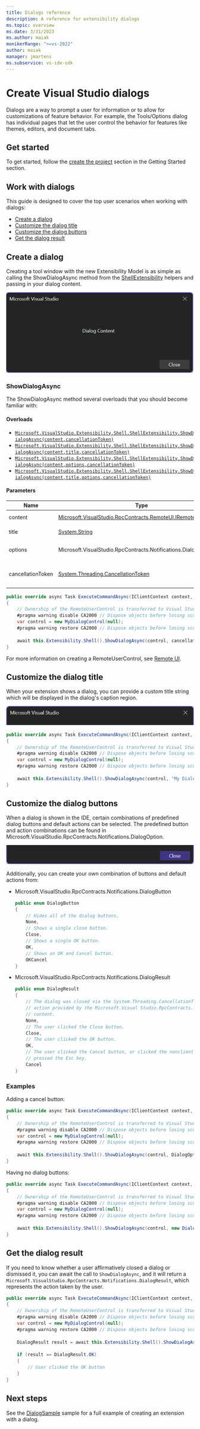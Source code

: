 ```yaml
---
title: Dialogs reference
description: A reference for extensibility dialogs
ms.topic: overview
ms.date: 3/31/2023
ms.author: maiak
monikerRange: ">=vs-2022"
author: maiak
manager: jmartens
ms.subservice: vs-ide-sdk
---
```


# Create Visual Studio dialogs

Dialogs are a way to prompt a user for information or to allow for customizations of feature behavior. For example, the Tools/Options dialog has individual pages that let the user control the behavior for features like themes, editors, and document tabs.

## Get started

To get started, follow the [create the project](./../get-started/create-your-first-extension.md) section in the Getting Started section.

## Work with dialogs

This guide is designed to cover the top user scenarios when working with dialogs:

- [Create a dialog](#create-a-dialog)
- [Customize the dialog title](#customize-the-dialog-title)
- [Customize the dialog buttons](#customize-the-dialog-buttons)
- [Get the dialog result](#get-the-dialog-result)

## Create a dialog

Creating a tool window with the new Extensibility Model is as simple as calling the ShowDialogAsync method from the [ShellExtensibility](/dotnet/api/microsoft.visualstudio.extensibility.shell.shellextensibility) helpers and passing in your dialog content.

![Screenshot of a Dialog.](./media/dialog.png)

### ShowDialogAsync

The ShowDialogAsync method several overloads that you should become familiar with:

#### Overloads

- [`Microsoft.VisualStudio.Extensibility.Shell.ShellExtensibility.ShowDialogAsync(content,cancellationToken)`](/dotnet/api/microsoft.visualstudio.extensibility.shell.shellextensibility.showdialogasync#microsoft-visualstudio-extensibility-shell-shellextensibility-showdialogasync(microsoft-visualstudio-rpccontracts-remoteui-iremoteusercontrol-system-threading-cancellationtoken))
- [`Microsoft.VisualStudio.Extensibility.Shell.ShellExtensibility.ShowDialogAsync(content,title,cancellationToken)`](/dotnet/api/microsoft.visualstudio.extensibility.shell.shellextensibility.showdialogasync#microsoft-visualstudio-extensibility-shell-shellextensibility-showdialogasync(microsoft-visualstudio-rpccontracts-remoteui-iremoteusercontrol-system-string-system-threading-cancellationtoken))
- [`Microsoft.VisualStudio.Extensibility.Shell.ShellExtensibility.ShowDialogAsync(content,options,cancellationToken)`](/dotnet/api/microsoft.visualstudio.extensibility.shell.shellextensibility.showdialogasync#microsoft-visualstudio-extensibility-shell-shellextensibility-showdialogasync(microsoft-visualstudio-rpccontracts-remoteui-iremoteusercontrol-microsoft-visualstudio-rpccontracts-notifications-dialogoption-system-threading-cancellationtoken))
- [`Microsoft.VisualStudio.Extensibility.Shell.ShellExtensibility.ShowDialogAsync(content,title,options,cancellationToken)`](/dotnet/api/microsoft.visualstudio.extensibility.shell.shellextensibility.showdialogasync#microsoft-visualstudio-extensibility-shell-shellextensibility-showdialogasync(microsoft-visualstudio-rpccontracts-remoteui-iremoteusercontrol-system-string-microsoft-visualstudio-rpccontracts-notifications-dialogoption-system-threading-cancellationtoken))

#### Parameters

| Name | Type | Description |
| ---- | ---- | ----------- |
| content | [Microsoft.VisualStudio.RpcContracts.RemoteUI.IRemoteUserControl](/dotnet/api/microsoft.visualstudio.rpccontracts.remoteui.iremoteusercontrol 'Microsoft.VisualStudio.RpcContracts.RemoteUI.IRemoteUserControl') | The content of the dialog. |
| title | [System.String](/dotnet/api/System.String 'System.String') | The title of the dialog. |
| options | Microsoft.VisualStudio.RpcContracts.Notifications.DialogOption | The options for displaying the dialog. |
| cancellationToken | [System.Threading.CancellationToken](/dotnet/api/System.Threading.CancellationToken 'System.Threading.CancellationToken') | A [CancellationToken](/dotnet/api/System.Threading.CancellationToken 'System.Threading.CancellationToken') to cancel the dialog. |

```csharp
public override async Task ExecuteCommandAsync(IClientContext context, CancellationToken cancellationToken)
{
	// Ownership of the RemoteUserControl is transferred to Visual Studio, so it shouldn't be disposed by the extension
	#pragma warning disable CA2000 // Dispose objects before losing scope
	var control = new MyDialogControl(null);
	#pragma warning restore CA2000 // Dispose objects before losing scope

	await this.Extensibility.Shell().ShowDialogAsync(control, cancellationToken);
}
```

For more information on creating a RemoteUserControl, see [Remote UI](./../inside-the-sdk/remote-ui.md).

## Customize the dialog title

When your extension shows a dialog, you can provide a custom title string which will be displayed in the dialog's caption region.

![Screenshot showing a Dialog title.](./media/dialog-title.png)

```csharp
public override async Task ExecuteCommandAsync(IClientContext context, CancellationToken cancellationToken)
{
	// Ownership of the RemoteUserControl is transferred to Visual Studio, so it shouldn't be disposed by the extension
	#pragma warning disable CA2000 // Dispose objects before losing scope
	var control = new MyDialogControl(null);
	#pragma warning restore CA2000 // Dispose objects before losing scope

	await this.Extensibility.Shell().ShowDialogAsync(control, "My Dialog Title", cancellationToken);
}
```

## Customize the dialog buttons

When a dialog is shown in the IDE, certain combinations of predefined dialog buttons and default actions can be selected. The predefined button and action combinations can be found in Microsoft.VisualStudio.RpcContracts.Notifications.DialogOption.

![Screenshot of a Dialog button.](./media/dialog-button.png)

Additionally, you can create your own combination of buttons and default actions from:

- Microsoft.VisualStudio.RpcContracts.Notifications.DialogButton

    ```csharp
	public enum DialogButton
	{
		// Hides all of the dialog buttons.
		None,
		// Shows a single close button.
		Close,
		// Shows a single OK button.
		OK,
		// Shows an OK and Cancel button.
		OKCancel
	}
	```

- Microsoft.VisualStudio.RpcContracts.Notifications.DialogResult

	```csharp
    public enum DialogResult
	{
		// The dialog was closed via the System.Threading.CancellationToken or using an
		// action provided by the Microsoft.Visual Studio.RpcContracts.RemoteUI.IRemoteUserControl
		// content.
		None,
		// The user clicked the Close button.
		Close,
		// The user clicked the OK button.
		OK,
		// The user clicked the Cancel button, or clicked the nonclient close button, or
		// pressed the Esc key.
		Cancel
    }
   ```

### Examples

Adding a cancel button:

```csharp
public override async Task ExecuteCommandAsync(IClientContext context, CancellationToken cancellationToken)
{
	// Ownership of the RemoteUserControl is transferred to Visual Studio, so it shouldn't be disposed by the extension
	#pragma warning disable CA2000 // Dispose objects before losing scope
	var control = new MyDialogControl(null);
	#pragma warning restore CA2000 // Dispose objects before losing scope

	await this.Extensibility.Shell().ShowDialogAsync(control, DialogOption.OKCancel, cancellationToken);
}
```

Having no dialog buttons:

```csharp
public override async Task ExecuteCommandAsync(IClientContext context, CancellationToken cancellationToken)
{
	// Ownership of the RemoteUserControl is transferred to Visual Studio, so it shouldn't be disposed by the extension
	#pragma warning disable CA2000 // Dispose objects before losing scope
	var control = new MyDialogControl(null);
	#pragma warning restore CA2000 // Dispose objects before losing scope

	await this.Extensibility.Shell().ShowDialogAsync(control, new DialogOption(DialogButton.None, DialogResult.None), cancellationToken);
}
```

## Get the dialog result

If you need to know whether a user affirmatively closed a dialog or dismissed it, you can await the call to `ShowDialogAsync`, and it will return a `Microsoft.VisualStudio.RpcContracts.Notifications.DialogResult`, which represents the action taken by the user.

```csharp
public override async Task ExecuteCommandAsync(IClientContext context, CancellationToken cancellationToken)
{
	// Ownership of the RemoteUserControl is transferred to Visual Studio, so it shouldn't be disposed by the extension
	#pragma warning disable CA2000 // Dispose objects before losing scope
	var control = new MyDialogControl(null);
	#pragma warning restore CA2000 // Dispose objects before losing scope

	DialogResult result = await this.Extensibility.Shell().ShowDialogAsync(control, "My Dialog Title", DialogOption.OKCancel, cancellationToken);

	if (result == DialogResult.OK)
	{
		// User clicked the OK button
	}
}
```

## Next steps

See the [DialogSample](https://github.com/Microsoft/VSExtensibility/tree/main/New_Extensibility_Model/Samples/DialogSample) sample for a full example of creating an extension with a dialog.

